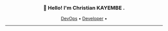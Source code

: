 <h3 align="center">👋 Hello! I'm Christian KAYEMBE .</h3>


<p align="center">
  <a href="#">DevOps</a> •
  <a href="#">Developer</a> •
</p>

---
